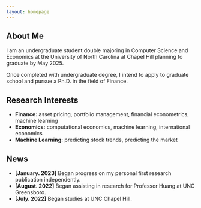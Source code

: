 ```yaml
---
layout: homepage
---
```


## About Me

I am an undergraduate student double majoring in Computer Science and Economics at the University of North Carolina at Chapel Hill planning to graduate by May 2025. 

Once completed with undergraduate degree, I intend to apply to graduate school and pursue a Ph.D. in the field of Finance.

## Research Interests

- **Finance:** asset pricing, portfolio management, financial econometrics, machine learning
- **Economics:** computational economics, machine learning, international economics
- **Machine Learning:** predicting stock trends, predicting the market

## News

- **[January. 2023]** Began progress on my personal first research publication independently.
- **[August. 2022]** Began assisting in research for Professor Huang at UNC Greensboro.
- **[July. 2022]** Began studies at UNC Chapel Hill.

